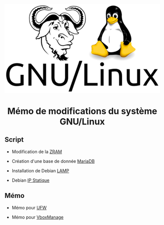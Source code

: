 <img src="./logo.png" />

<h1 align="center">Mémo de modifications du système GNU/Linux</h1>

## Script

- Modification de la [ZRAM](https://github.com/aaaaaaantoine/archlinux-conf/blob/main/zram.sh)

- Création d'une base de donnée [MariaDB](https://github.com/aaaaaaantoine/archlinux-conf/blob/main/mariadb.sh)

- Installation de Debian [LAMP](https://github.com/aaaaaaantoine/archlinux-conf/blob/main/debian-lamp.sh)

- Debian [IP Statique](https://github.com/aaaaaaantoine/archlinux-conf/blob/main/ip-static.md)

## Mémo

- Mémo pour [UFW](https://github.com/aaaaaaantoine/archlinux-conf/blob/main/UFW.md)

- Mémo pour [VboxManage](https://github.com/aaaaaaantoine/archlinux-conf/blob/main/VboxManage.md)